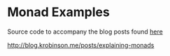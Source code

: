 # Monad Examples

Source code to accompany the blog posts found [here](http://blog.krobinson.me/posts/explaining-monads)

http://blog.krobinson.me/posts/explaining-monads


